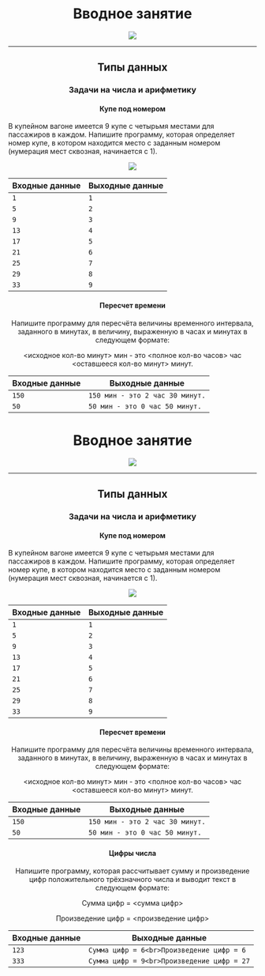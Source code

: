 <h1 align="center">Вводное занятие</h1>

<p align="center">
  <img src="https://s3.dualstack.us-east-2.amazonaws.com/pythondotorg-assets/media/community/logos/python-logo-only.png" align="center">
</p>
<hr>

<h2 align="center">Типы данных</h2>
<h3 align="center">Задачи на числа и арифметику</h3>
<h4 align="center">Купе под номером</h4>
<p>В купейном вагоне имеется 9 купе с четырьмя местами для пассажиров в каждом. Напишите программу, которая определяет номер купе, в котором находится место с заданным номером (нумерация мест сквозная, начинается с 1).</p>
<p align="center">
  <img src="https://ucarecdn.com/759a79a5-79d0-489a-8d2c-cc337483d2af/">
</p>

Входные данные | Выходные данные
---------------|-----------------|
`1` | `1`
`5` | `2`
`9` | `3`
`13` | `4`
`17` | `5`
`21` | `6`
`25` | `7`
`29` | `8`
`33` | `9`

<h4 align="center">Пересчет времени</h4>
<p align="center">Напишите программу для пересчёта величины временного интервала, заданного в минутах, в величину, выраженную в часах и минутах в следующем формате:</p>
<p align="center"><исходное кол-во минут> мин - это <полное кол-во часов> час <оставшееся кол-во минут> минут.</p>
  
Входные данные | Выходные данные
---------------|-----------------|
`150` | `150 мин - это 2 час 30 минут.`
`50` | `50 мин - это 0 час 50 минут.`

<h1 align="center">Вводное занятие</h1>

<p align="center">
  <img src="https://s3.dualstack.us-east-2.amazonaws.com/pythondotorg-assets/media/community/logos/python-logo-only.png" align="center">
</p>
<hr>

<h2 align="center">Типы данных</h2>
<h3 align="center">Задачи на числа и арифметику</h3>
<h4 align="center">Купе под номером</h4>
<p>В купейном вагоне имеется 9 купе с четырьмя местами для пассажиров в каждом. Напишите программу, которая определяет номер купе, в котором находится место с заданным номером (нумерация мест сквозная, начинается с 1).</p>
<p align="center">
  <img src="https://ucarecdn.com/759a79a5-79d0-489a-8d2c-cc337483d2af/">
</p>

Входные данные | Выходные данные
---------------|-----------------|
`1` | `1`
`5` | `2`
`9` | `3`
`13` | `4`
`17` | `5`
`21` | `6`
`25` | `7`
`29` | `8`
`33` | `9`

<h4 align="center">Пересчет времени</h4>
<p align="center">Напишите программу для пересчёта величины временного интервала, заданного в минутах, в величину, выраженную в часах и минутах в следующем формате:</p>
<p align="center"><исходное кол-во минут> мин - это <полное кол-во часов> час <оставшееся кол-во минут> минут.</p>
  
Входные данные | Выходные данные
---------------|-----------------|
`150` | `150 мин - это 2 час 30 минут.`
`50` | `50 мин - это 0 час 50 минут.`

<h4 align="center">Цифры числа</h4>
<p align="center">Напишите программу, которая рассчитывает сумму и произведение цифр положительного трёхзначного числа и выводит текст в следующем формате:</p>
<p align="center">Сумма цифр = <сумма цифр></p>
<p align="center">Произведение цифр = <произведение цифр></p>
  
Входные данные | Выходные данные
---------------|-----------------|
`123` | `Сумма цифр = 6<br>Произведение цифр = 6`
`333` | `Сумма цифр = 9<br>Произведение цифр = 27`
